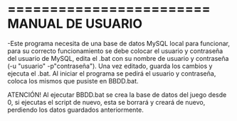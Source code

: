 ========================
   MANUAL DE USUARIO
========================

-Este programa necesita de una base de datos MySQL local para funcionar, para su correcto funcionamiento se debe colocar el usuario y contraseña del usuario de MySQL,
edita el .bat con su nombre de usuario y contraseña (-u "usuario" -p"contraseña"). Una vez editado, guarda los cambios y ejecuta el .bat.
Al iniciar el programa se pedirá el usuario y contraseña, coloca los mismos que pusiste en BBDD.bat.

ATENCIÓN!
Al ejecutar BBDD.bat se crea la base de datos del juego desde 0, si ejecutas el script de nuevo, esta se borrará y creará de nuevo, perdiendo los datos guardados anteriormente.
